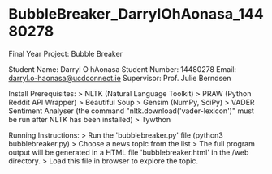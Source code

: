 # BubbleBreaker_DarrylOhAonasa_14480278
Final Year Project: Bubble Breaker

Student Name: Darryl O hAonasa
Student Number: 14480278
Email: darryl.o-haonasa@ucdconnect.ie
Supervisor: Prof. Julie Berndsen

Install Prerequisites:
    > NLTK (Natural Language Toolkit)
    > PRAW (Python Reddit API Wrapper)
    > Beautiful Soup
    > Gensim (NumPy, SciPy)
    > VADER Sentiment Analyser (the command "nltk.download('vader-lexicon')" must be run after NLTK has been installed)
    > Tywthon

Running Instructions:
    > Run the 'bubblebreaker.py' file (python3 bubblebreaker.py)
    > Choose a news topic from the list
    > The full program output will be generated in
        a HTML file 'bubblebreaker.html' in the /web directory.
    > Load this file in browser to explore the topic.